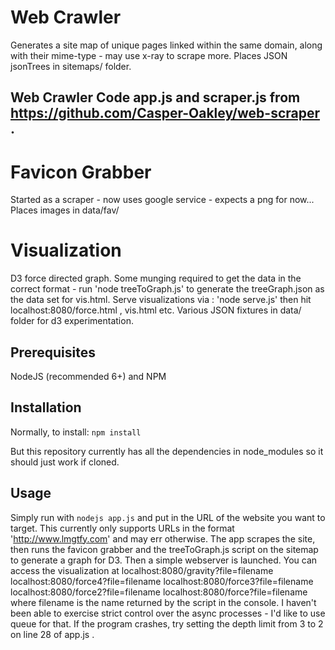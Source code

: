 

# Web Crawler
Generates a site map of unique pages linked within the same domain, along with their mime-type - may use x-ray to scrape more. Places JSON jsonTrees in sitemaps/ folder.
## Web Crawler Code app.js and scraper.js from https://github.com/Casper-Oakley/web-scraper . 

# Favicon Grabber
Started as a scraper - now uses google service - expects a png for now... Places images in data/fav/

# Visualization
D3 force directed graph. Some munging required to get the data in the correct format - run 'node treeToGraph.js' to generate the treeGraph.json as the data set for vis.html. Serve visualizations via : 'node serve.js' then hit localhost:8080/force.html , vis.html etc. Various JSON fixtures in data/ folder for d3 experimentation.

## Prerequisites
NodeJS (recommended 6+) and NPM
## Installation
Normally, to install:
`npm install`

But this repository currently has all the dependencies in node_modules so it should just work if cloned.

## Usage
Simply run with `nodejs app.js` and put in the URL of the website you want to target. This currently only
supports URLs in the format 'http://www.lmgtfy.com' and may err otherwise. The app scrapes the site, then runs the favicon grabber and the treeToGraph.js script on the sitemap to generate a graph for D3. Then a simple webserver is launched. You can access the visualization at
      localhost:8080/gravity?file=filename
      localhost:8080/force4?file=filename
      localhost:8080/force3?file=filename
      localhost:8080/force2?file=filename
      localhost:8080/force?file=filename
where filename is the name returned by the script in the console. I haven't been able to exercise strict control over the async processes - I'd like to use queue for that. If the program crashes, try setting the depth limit from 3 to 2 on line 28 of app.js .




